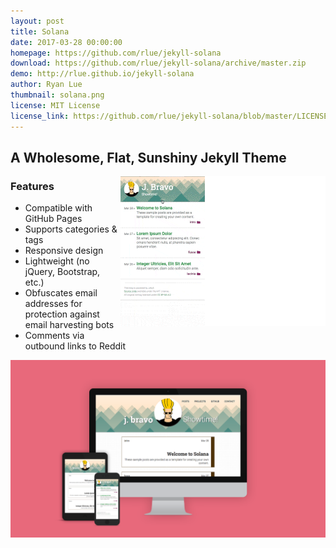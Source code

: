 ```yaml
---
layout: post
title: Solana
date: 2017-03-28 00:00:00
homepage: https://github.com/rlue/jekyll-solana
download: https://github.com/rlue/jekyll-solana/archive/master.zip
demo: http://rlue.github.io/jekyll-solana
author: Ryan Lue
thumbnail: solana.png
license: MIT License
license_link: https://github.com/rlue/jekyll-solana/blob/master/LICENSE
---
```


A Wholesome, Flat, Sunshiny Jekyll Theme
----------------------------------------

<img src='https://raw.githubusercontent.com/rlue/i/master/solana/responsive.gif' style='float: right; margin-bottom: 1rem;'>

### Features

* Compatible with GitHub Pages
* Supports categories & tags
* Responsive design
* Lightweight (no jQuery, Bootstrap, etc.) 
* Obfuscates email addresses for protection against email harvesting bots
* Comments via outbound links to Reddit

![](https://raw.githubusercontent.com/rlue/i/master/solana/device_mockup.png)

